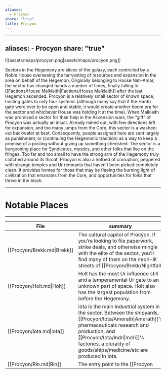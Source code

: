 ```yaml
---
aliases:
  - Procyon
share: "true"
title: Procyon
---
```

---
aliases:
    - Procyon
share: "true"
---

![[assets/maps/procyon.png|assets/maps/procyon.png]]


Sectors in the Hegemony are slices of the galaxy, each controlled by a Noble House overseeing the harvesting of resources and expansion in the area on behalf of the Hegemon. Originally belonging to House Nim-Amar, the sector has changed hands a number of times, finally falling to [[Factions/House Malklaith|Factions/House Malklaith]] after the last Hegemon ascended.
Procyon is a relatively small sector of known space, hosting gates to only four systems (although many say that if the Hantu gate were ever to be open and stable, it would create another boom era for the sector and whichever House was holding it at the time). When Malklaith was promised a sector for their help in the Ascension wars, the “gift” of Procyon was actually an insult. Already mined out, with few directions left for expansion, and too many jumps from the Core, this sector is a washed-out backwater at best. Consequently, people assigned here are sent largely as punishment, or (continuing the Hegemonic tradition) as a way to keep a promise of a posting without giving up something cherished.
The sector is a burgeoning place for Syndicates, mystics, and other folks that live on the fringes. Too far and too small to have the strong arm of the Hegemony truly clutched around its throat, Procyon is also a hotbed of corruption, peppered with strange temples and Ur remnants that haven’t been picked completely clean. It provides homes for those that may be fleeing the burning light of civilization that emanates from the Core, and opportunities for folks that thrive in the black.

---

# Notable Places

---

| File                        | summary                                                                                                                                                                                                                                                                                                                                                                |
| --------------------------- | ---------------------------------------------------------------------------------------------------------------------------------------------------------------------------------------------------------------------------------------------------------------------------------------------------------------------------------------------------------------------- |
| [[Procyon/Brekk.md\|Brekk]] | The cultural capitol of Procyon. If you’re looking to file paperwork, strike deals, and otherwise mingle with the elite of the sector, you’ll find many of them on the neon-lit streets of [[Procyon/Brekk/Nightfall|Procyon/Brekk/Nightfall]] also sports an untamed, largely unexplored jungle world that can hide those fleeing the law, and entice the rich on hunts for dangerous beasts. |
| [[Procyon/Holt.md\|Holt]]   | Holt has the most Ur influence still and a temperamental Ur gate to an unknown part of space. Holt also has the largest population from before the Hegemony.                                                                                                                                                                                                           |
| [[Procyon/Iota.md\|Iota]]   | Iota is the main industrial system in the sector. Between the shipyards, [[Procyon/Iota/Amerath\|Amerath]]'s pharmaceuticals research and production, and [[Procyon/Iota/Indri\|Indri]]'s factories, a plurality of goods/ships/medicine/etc are produced in Iota.                                                                                                     |
| [[Procyon/Rin.md\|Rin]]     | The entry point to the [[Procyon|Procyon]] sector. Simultaneously the seat of The [[Characters/Governor Ritam al’Malklaith\|Governor]] as well as a hot bed of crime and a forgotten home of the poor.                                                                                                                                                                         |

